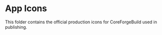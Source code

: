 # App Icons

This folder contains the official production icons for CoreForgeBuild used in publishing.
